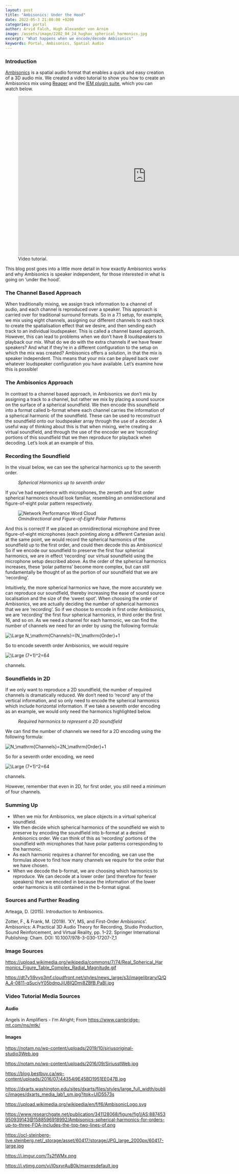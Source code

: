 ```yaml
---
layout: post
title: "Ambisonics: Under the Hood"
date: 2022-05-3 21:00:00 +0200
categories: portal
author: Arvid Falch, Hugh Alexander von Arnim
image: /assets/image/2202_04_24_hughav_spherical_harmonics.jpg
excerpt: "What happens when we encode/decode Ambisonics"
keywords: Portal, Ambisonics, Spatial Audio
---
```


### **Introduction**

[Ambisonics](https://www.google.com/search?client=firefox-b-d&q=ambisonics) is a spatial audio format that enables a quick and easy creation of a 3D audio mix. We created a video tutorial to show you how to create an Ambisonics mix using [Reaper](https://www.reaper.fm/) and the [IEM plugin suite](https://plugins.iem.at/), which you can watch below.

<figure style="float: none">
<iframe width="800" height="500"
src="https://www.youtube.com/embed/CejOR83X6lM"
title="YouTube video player"
frameborder="0"
allow="accelerometer;
100%play;
clipboard-write;
encrypted-media;
gyroscope;
picture-in-picture"
allowfullscreen>
</iframe>
<figcaption>Video tutorial.</figcaption>
</figure>

This blog post goes into a little more detail in how exactly Ambisonics works and why Ambisonics is speaker independent, for those interested in what is going on ‘under the hood’.

### **The Channel Based Approach**

When traditionally mixing, we assign track information to a channel of audio, and each channel is reproduced over a speaker. This approach is carried over for traditional surround formats. So in a 7.1 setup, for example, we mix using eight channels, assigning our different channels to each track to create the spatialisation effect that we desire, and then sending each track to an individual loudspeaker. This is called a channel based approach. However, this can lead to problems when we don’t have 8 loudspeakers to playback our mix. What do we do with the extra channels if we have fewer speakers? And what if they’re in a different configuration to the setup on which the mix was created? Ambisonics offers a solution, in that the mix is speaker independent. This means that your mix can be played back over whatever loudspeaker configuration you have available. Let’s examine how this is possible!

### **The Ambisonics Approach**

In contrast to a channel based approach, in Ambisonics we don’t mix by assigning a track to a channel, but rather we mix by placing a sound source on the surface of a spherical soundfield. We then encode this soundfield into a format called b-format where each channel carries the information of a spherical harmonic of the soundfield. These can be used to reconstruct the soundfield onto our loudspeaker array through the use of a decoder. A useful way of thinking about this is that when mixing, we’re creating a virtual soundfield, and through the use of the encoder we are ‘recording’ portions of this soundfield that we then reproduce for playback when decoding. Let’s look at an example of this.

### **Recording the Soundfield**

In the visual below, we can see the spherical harmonics up to the seventh order.

<figure style="float: none">
   <img src="https://drive.google.com/uc?&id=1bmWuhHEirhjlnTo0Gc3l5vGXy94AuQ9f" alt="" title="" width="auto" />
   <figcaption><i>Spherical Harmonics up to seventh order</i></figcaption>
</figure>

If you've had experience with microphones, the zeroeth and first order spherical harmonics should look familiar, resembling an omnidirectional and figure-of-eight polar pattern respectively.

<figure style="float: none">
   <img src="/assets/image/2202_04_24_hughav_omni_8.jpg" alt="Network Performance Word Cloud" title="" width="auto" />
   <figcaption><i>Omindirectional and Figure-of-Eight Polar Patterns</i></figcaption>
</figure>

And this is correct! If we placed an omnidirectional microphone and three figure-of-eight microphones (each pointing along a different Cartesian axis) at the same point, we would record the spherical harmonics of the soundfield up to the first order, and could then decode this as Ambisonics! So if we encode our soundfield to preserve the first four spherical harmonics, we are in effect ‘recording’ our virtual soundfield using the microphone setup described above. As the order of the spherical harmonics increases, these ‘polar patterns’ become more complex, but can still fundamentally be thought of as the portion of our soundfield that we are ‘recording’.

Intuitively, the more spherical harmonics we have, the more accurately we can reproduce our soundfield, thereby increasing the ease of sound source localisation and the size of the ‘sweet spot’. When choosing the order of Ambisonics, we are actually deciding the number of spherical harmonics that we are ‘recording’. So if we choose to encode in first order Ambisonics, we are ‘recording’ the first four spherical harmonics, in third order the first 16, and so on. As we need a channel for each harmonic, we can find the number of channels we need for an order by using the following formula:

![\Large N_\mathrm{Channels}=(N_\mathrm{Order}+1](<https://latex.codecogs.com/svg.latex?\Large&space;N_\mathrm{Channels}=(N_\mathrm{Order}+1)^2>)

So to encode seventh order Ambisonics, we would require

![\Large (7+1)^2=64](<https://latex.codecogs.com/svg.latex?\Large&space;(7+1)^2=64>)

channels.

### **Soundfields in 2D**

If we only want to reproduce a 2D soundfield, the number of required channels is dramatically reduced. We don’t need to ‘record’ any of the vertical information, and so only need to encode the spherical harmonics which include horizontal information. If we take a seventh order encoding as an example, we would only need the harmonics highlighted below.

<figure style="float: none">
   <img src="https://drive.google.com/uc?&id=1h97yYiWVe7hQj2Cm9InYJqH4RAsAaDby" alt="" title="" width="auto" />
   <figcaption><i>Required harmonics to represent a 2D soundfield</i></figcaption>
</figure>

We can find the number of channels we need for a 2D encoding using the following formula:

![N_\mathrm{Channels}=2N_\mathrm{Order}+1](https://latex.codecogs.com/svg.latex?\Large&space;N_\mathrm{Channels}=2N_\mathrm{Order}+1)

So for a seventh order encoding, we need

![\Large (7+1)^2=64](https://latex.codecogs.com/svg.latex?\Large&space;2\times7+1=15)

channels.

However, remember that even in 2D, for first order, you still need a minimum of four channels.

### **Summing Up**

- When we mix for Ambisonics, we place objects in a virtual spherical soundfield.
  <br>
- We then decide which spherical harmonics of the soundfield we wish to preserve by encoding the soundfield into b-format at a desired Ambisonics order. We can think of this as ‘recording’ portions of the soundfield with microphones that have polar patterns corresponding to the harmonic.
  <br>
- As each harmonic requires a channel for encoding, we can use the formulas above to find how many channels we require for the order that we have chosen.
  <br>
- When we decode the b-format, we are choosing which harmonics to reproduce. We can decode at a lower order (and therefore for fewer speakers) than we encoded in because the information of the lower order harmonics is still contained in the b-format signal.

### **Sources and Further Reading**

Arteaga, D. (2015). Introduction to Ambisonics.

Zotter, F., & Frank, M. (2019). ‘XY, MS, and First-Order Ambisonics’. Ambisonics: A Practical 3D Audio Theory for Recording, Studio Production, Sound Reinforcement, and Virtual Reality, pp. 1–22. Springer International Publishing: Cham. DOI: 10.1007/978-3-030-17207-7_1

### **Image Sources**

https://upload.wikimedia.org/wikipedia/commons/7/74/Real_Spherical_Harmonics_Figure_Table_Complex_Radial_Magnitude.gif

https://dt7v1i9vyp3mf.cloudfront.net/styles/news_large/s3/imagelibrary/Q/QA_4-0811-qSuciyY05bdnpJjU8IQDmj8ZBfB.PaBl.jpg

### **Video Tutorial Media Sources**

#### **Audio**

Angels in Amplifiers - I'm Alright; From https://www.cambridge-mt.com/ms/mtk/

#### **Images**

https://notam.no/wp-content/uploads/2019/10/siriusoriginal-studio3Web.jpg

https://notam.no/wp-content/uploads/2016/09/SiriusstWeb.jpg

https://blog.bestbuy.ca/wp-content/uploads/2016/07/44354i9E45BD1951EE047B.jpg

https://dxarts.washington.edu/sites/dxarts/files/styles/large_full_width/public/images/dxarts_media_lab1_sm.jpg?itok=UlD5573s

https://upload.wikimedia.org/wikipedia/en/f/f6/AmbisonicLogo.svg

https://www.researchgate.net/publication/341128068/figure/fig1/AS:887453950939143@1588596918992/Ambisonics-spherical-harmonics-for-orders-up-to-three-FOA-includes-the-top-two-lines-of.png

https://ocl-steinberg-live.steinberg.net/_storage/asset/60417/storage/JPG_large_2000px/60417-large.jpg

https://i.imgur.com/Ts2fWMx.png

https://i.ytimg.com/vi/l0sxyrAuB0k/maxresdefault.jpg
